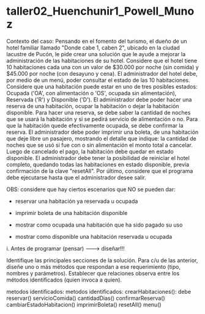 # taller02_Huenchunir1_Powell_Munoz

Contexto del caso:
Pensando en el fomento del turismo, el dueño de un hotel familiar llamado "Donde cabe 1, caben 2", ubicado en la ciudad lacustre de Pucón, le pide crear una solución que le ayude a mejorar la administración de las habitaciones de su hotel.
Considere que el hotel tiene 10 habitaciones cada una con un valor de $30.000 por noche (sin comida) y $45.000 por noche (con desayuno y cena).
El administrador del hotel debe, por medio de un menú, poder consultar el estado de las 10 habitaciones. Considere que una habitación puede estar en uno de tres posibles estados: Ocupada ('OA', con alimentación o 'OS', ocupada sin alimentación), Reservada ('R') y Disponible ('D').
El administrador debe poder hacer una reserva de una habitación, ocupar la habitación o dejar la habitación disponible.
Para hacer una reserva, se debe saber la cantidad de noches que se usará la habitación y si se pedirá servicio de alimentación o no.
Para que la habitación quede efectivamente ocupada, se debe confirmar la reserva.
El administrador debe poder imprimir una boleta, de una habitación que deje libre un pasajero, mostrando el detalle que indique:
la cantidad de noches que se usó
si fue con o sin alimentación
el monto total a cancelar.
Luego de cancelado el pago, la habitación debe quedar en estado disponible.
El administrador debe tener la posibilidad de reiniciar el hotel completo, quedando todas las habitaciones en estado disponible, previa confirmación de la clave "resetAll".
Por último, considere que el programa debe ejecutarse hasta que el administrador desee salir.

OBS: considere que hay ciertos escenarios que NO se pueden dar:

- reservar una habitación ya reservada u ocupada

- imprimir boleta de una habitación disponible

- mostrar como ocupada una habitación que ha sido pagado su uso

- mostrar como disponible una habitación reservada u ocupada

i. Antes de programar (pensar) ---> diseñar!!!

Identifique las principales secciones de la solución.
Para c/u de las anterior, diseñe uno o más métodos que respondan a ese requerimiento (tipo, nombres y parámetros).
Establecer que relaciones observa entre los métodos identificados (quien invoca a quien).


metodos identificados:
metodos identificados:
crearHabitaciones(): debe 
reservar()
servicioComida()
cantidadDias()
confirmarReserva()
cambiarEstadoHabitacion()
imprimirBoleta()
resetAll()
menu()





